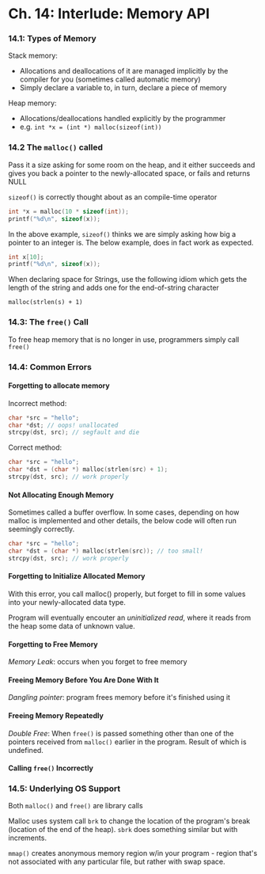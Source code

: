 # Ch. 14: Interlude: Memory API

### 14.1: Types of Memory

Stack memory:
  - Allocations and deallocations of it are managed implicitly by the compiler for you (sometimes called automatic memory)
  - Simply declare a variable to, in turn, declare a piece of memory

Heap memory:
  - Allocations/deallocations handled explicitly by the programmer
  - e.g. `int *x = (int *) malloc(sizeof(int))`

### 14.2 The `malloc()` called

Pass it a size asking for some room on the heap, and it either succeeds and gives you back a pointer to the newly-allocated space, or fails and returns NULL

`sizeof()` is correctly thought about as an compile-time operator

```c
int *x = malloc(10 * sizeof(int));
printf("%d\n", sizeof(x));
```

In the above example, `sizeof()` thinks we are simply asking how big a pointer to an integer is. The below example, does in fact work as expected.

```c
int x[10];
printf("%d\n", sizeof(x));
```

When declaring space for Strings, use the following idiom which gets the length of the string and adds one for the end-of-string character

`malloc(strlen(s) + 1)`

### 14.3: The `free()` Call

To free heap memory that is no longer in use, programmers simply call `free()`

### 14.4: Common Errors

#### Forgetting to allocate memory

Incorrect method:
```c
char *src = "hello";
char *dst; // oops! unallocated
strcpy(dst, src); // segfault and die
```

Correct method:
```c
char *src = "hello";
char *dst = (char *) malloc(strlen(src) + 1);
strcpy(dst, src); // work properly
```

#### Not Allocating Enough Memory

Sometimes called a buffer overflow. In some cases, depending on how malloc is implemented and other details, the below code will often run seemingly correctly.

```c
char *src = "hello";
char *dst = (char *) malloc(strlen(src)); // too small!
strcpy(dst, src); // work properly
```

#### Forgetting to Initialize Allocated Memory

With this error, you call malloc() properly, but forget to fill in some values into your newly-allocated data type.

Program will eventually encouter an _uninitialized read_, where it reads from the heap some data of unknown value.

#### Forgetting to Free Memory

_Memory Leak_: occurs when you forget to free memory

#### Freeing Memory Before You Are Done With It

_Dangling pointer_: program frees memory before it's finished using it

#### Freeing Memory Repeatedly

_Double Free_: When `free()` is passed something other than one of the pointers received from `malloc()` earlier in the program. Result of which is undefined.

#### Calling `free()` Incorrectly

### 14.5: Underlying OS Support

Both `malloc()` and `free()` are library calls

Malloc uses system call `brk` to change the location of the program's break (location of the end of the heap). `sbrk` does something similar but with increments.

`mmap()` creates anonymous memory region w/in your program - region that's not associated with any particular file, but rather with swap space. 
